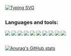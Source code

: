 [![Typing SVG](https://readme-typing-svg.herokuapp.com?font=Fira+Code&duration=5000&pause=1000&color=F7F7F7&center=true&vCenter=true&width=435&lines=Aiperi+Atambekovna)](https://git.io/typing-svg)
##
### Languages and tools:
<img src="https://img.shields.io/badge/html5-black?style=for-the-badge&logo=HTML5&logoColor=red"/> <img src="https://img.shields.io/badge/CSS3-black?style=for-the-badge&logo=css3&logoColor=blue"/> <img src="https://img.shields.io/badge/javascript-black?style=for-the-badge&logo=javascript&logoColor=yellow"/> <img src="https://img.shields.io/badge/react-black?style=for-the-badge&logo=react&logoColor=blue"/> <img src="https://img.shields.io/badge/redux-black?style=for-the-badge&logo=redux&logoColor=purple"/> <img src="https://img.shields.io/badge/sass-black?style=for-the-badge&logo=sass&logoColor=DE6C83"/>  <img src="https://img.shields.io/badge/styled components-black?style=for-the-badge&logo=styled-components&logoColor=pink"/> <img src="https://img.shields.io/badge/mui-black?style=for-the-badge&logo=mui&logoColor=blue"/> <img src="https://img.shields.io/badge/bootstrap-black?style=for-the-badge&logo=bootstrap&logoColor=purple"/> <img src="https://img.shields.io/badge/firebase-black?style=for-the-badge&logo=firebase&logoColor=yellow"/> 
##

[![Anurag's GitHub stats](https://github-readme-stats.vercel.app/api?username=atambekovna)](https://github.com/anuraghazra/github-readme-stats)
